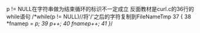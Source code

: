 p != NULL在字符串做为结束循环的标识不一定成立
反面教材是curl.c的36行的while语句
     /*while(p != NULL)//将'/'之后的字符复制到FileNameTmp
   37     {
   38         *fnamep = *p;
   39         p++;
   40         fnamep++;
   41     }*/

